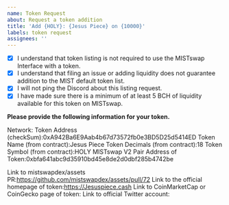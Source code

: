 ```yaml
---
name: Token Request
about: Request a token addition
title: 'Add {HOLY}: {Jesus Piece} on {10000}'
labels: token request
assignees: ''
---
```


- [x] I understand that token listing is not required to use the MISTswap Interface with a token.
- [x] I understand that filing an issue or adding liquidity does not guarantee addition to the MIST default token list.
- [x] I will not ping the Discord about this listing request.
- [x] I have made sure there is a minimum of at least 5 BCH of liquidity available for this token on MISTswap.

**Please provide the following information for your token.**

Network:
Token Address (checkSum):0xA942Ba6E9Aab4b67d73572fb0e3BD5D25d5414ED
Token Name (from contract):Jesus Piece
Token Decimals (from contract):18
Token Symbol (from contract):HOLY
MISTswap V2 Pair Address of Token:0xbfa641abc9d35910bd45e8de2d0dbf285b4742be

Link to mistswapdex/assets PR:https://github.com/mistswapdex/assets/pull/72
Link to the official homepage of token:https://Jesuspiece.cash
Link to CoinMarketCap or CoinGecko page of token:
Link to official Twitter account:
